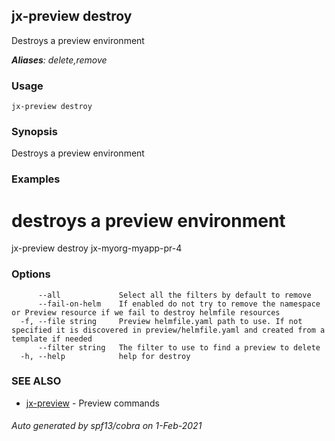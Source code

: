 ## jx-preview destroy

Destroys a preview environment

***Aliases**: delete,remove*

### Usage

```
jx-preview destroy
```

### Synopsis

Destroys a preview environment

### Examples

  # destroys a preview environment
  jx-preview destroy jx-myorg-myapp-pr-4

### Options

```
      --all             Select all the filters by default to remove
      --fail-on-helm    If enabled do not try to remove the namespace or Preview resource if we fail to destroy helmfile resources
  -f, --file string     Preview helmfile.yaml path to use. If not specified it is discovered in preview/helmfile.yaml and created from a template if needed
      --filter string   The filter to use to find a preview to delete
  -h, --help            help for destroy
```

### SEE ALSO

* [jx-preview](jx-preview.md)	 - Preview commands

###### Auto generated by spf13/cobra on 1-Feb-2021
